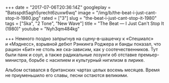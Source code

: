 +++
date = "2017-07-06T20:36:14Z"
googleplay = "Batsspdt5agh5yrecht6zuxw6wq"
image = "/img/b/the-beat-i-just-cant-stop-it-1980.jpg"
rated = ["3"]
slug = "the-beat-i-just-cant-stop-it-1980"
tags = ["Ska", "2 Tone", "New Wave"]
title = "The Beat — I Just Can't Stop It (1980)"
youtube = "Nyh3qm484kg"

+++
Немного поздно запрыгнув на сцену-в-шашечку к «Спешиалс» и «Мэднесс», взрывной дебют Рэнкинга Роджера и банды показал, что рацион «Бит» не столь же ска-зависим, как у соотечественников. Тут были панк и соул, а также радикальные лозунги об отставке премьер-министра, борьбе с насилием и культурный нигилизм в лирике.

Альбом оставался в британских чартах целых восемь месяцев. Время не приуменьшило его славы, песни остаются великими.
